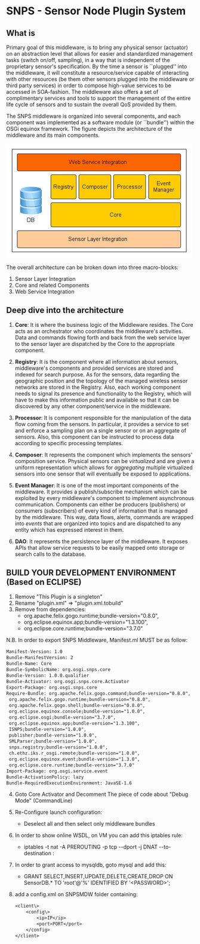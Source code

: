 # SNPS - Sensor Node Plugin System

## What is 

Primary goal of this middleware, is to bring any physical sensor (actuator) on an abstraction 
level that allows for easier and standardized management tasks (switch on/off, sampling), 
in a way that is independent of the proprietary sensor's specification. By the time a sensor 
is ``plugged'' into the middleware, it will constitute a resource/service capable of interacting 
with other resources (be them other sensors plugged into the middleware or third party services)
in order to compose high-value services to be accessed in SOA-fashion. 
The middleware also offers a set of complimentary services and tools to support the management of
the entire life cycle of sensors and to sustain the overall QoS provided by them.

The SNPS middleware is organized into several components, and each component was implemented as a
software module (or ``bundle'') within the OSGi equinox framework. 
The figure depicts the architecture of the middleware and its main components. 

![architecture](https://raw.githubusercontent.com/fmount/snps/master/docs/images/snps_architecture.jpg)


The overall architecture can be broken down into three macro-blocks:

1. Sensor Layer Integration
2. Core and related Components
3. Web Service Integration


## Deep dive into the architecture

1. **Core**: It is where the business logic of the Middleware resides. The Core acts as an orchestrator who coordinates the middleware's activities.
             Data and commands flowing forth and back from the web service layer to the sensor layer are dispatched by the Core to the appropriate component.

2. **Registry**: It is the component where all information about sensors, middleware's components and provided services are stored and indexed for search purpose.
                 As for the sensors, data regarding the geographic position and the topology of the managed wireless sensor networks are stored in the Registry.
                 Also, each working component needs to signal its presence and functionality to the Registry, which will have to make this information public and
                 available so that it can be discovered by any other component/service in the middleware.

3. **Processor**: It is component responsible for the manipulation of the data flow coming from the sensors. In particular, it provides a service to set and enforce
                  a sampling plan on a single sensor or on an aggregate of sensors. Also, this component can be instructed to process data according to specific processing
                  templates.

4. **Composer**: It represents the component which implements the sensors' composition service. Physical sensors can be *virtualized* and are given a uniform representation
                 which allows for *aggregating* multiple virtualized sensors into one sensor that will eventually be exposed to applications.

5. **Event Manager**: It is one of the most important components of the middleware. It provides a publish/subscribe mechanism which can be exploited by every middleware's
                      component to implement asynchronous communication. Components can either be producers (publishers) or consumers (subscribers) of every kind of information
                      that is managed by the middleware. This way, data flows, alerts, commands are wrapped into *events* that are organized into topics and are dispatched to any
                      entity which has expressed interest in them.

6. **DAO**:  It represents the persistence layer of the middleware. It exposes APIs that allow service requests to be easily mapped onto storage or search calls to the database.



## BUILD YOUR DEVELOPMENT ENVIRONMENT (Based on ECLIPSE)

1. Remove "This Plugin is a singleton"
2. Rename "plugin.xml" => "plugin.xml.tobuild"
3. Remove from dependencies:
    * org.apache.felix.gogo.runtime;bundle-version="0.8.0",
    * org.eclipse.equinox.app;bundle-version="1.3.100",
    * org.eclipse.core.runtime;bundle-version="3.7.0"

N.B. In order to export SNPS Middleware, Manifest.ml MUST be as follow:


    Manifest-Version: 1.0
    Bundle-ManifestVersion: 2
    Bundle-Name: Core
    Bundle-SymbolicName: org.osgi.snps.core
    Bundle-Version: 1.0.0.qualifier
    Bundle-Activator: org.osgi.snps.core.Activator
    Export-Package: org.osgi.snps.core
    Require-Bundle: org.apache.felix.gogo.command;bundle-version="0.8.0",
     org.apache.felix.gogo.runtime;bundle-version="0.8.0",
     org.apache.felix.gogo.shell;bundle-version="0.8.0",
     org.eclipse.equinox.console;bundle-version="1.0.0",
     org.eclipse.osgi;bundle-version="3.7.0",
     org.eclipse.equinox.app;bundle-version="1.3.100",
     ISNPS;bundle-version="1.0.0",
     publisher;bundle-version="1.0.0",
     SMLParser;bundle-version="1.0.0",
     snps.registry;bundle-version="1.0.0",
     ch.ethz.iks.r_osgi.remote;bundle-version="1.0.0",
     org.eclipse.equinox.event;bundle-version="1.3.0",
     org.eclipse.core.runtime;bundle-version="3.7.0"
    Import-Package: org.osgi.service.event
    Bundle-ActivationPolicy: lazy
    Bundle-RequiredExecutionEnvironment: JavaSE-1.6


4. Goto Core Activator and Decomment The piece of code about "Debug Mode" (CommandLine)
5. Re-Configure launch configuration:
    * Deselect all and then select only middleware bundles

6. In order to show online WSDL, on VM you can add this iptables rule:
    * iptables -t nat -A PREROUTING -p tcp --dport <PORT> -j DNAT --to-destination <IP>:<PORT>

7. In order to grant access to mysqldb, goto mysql and add this:
   * GRANT SELECT,INSERT,UPDATE,DELETE,CREATE,DROP ON SensorDB.* TO 'root'@'%' IDENTIFIED BY '\<PASSWORD\>';


8. add a config.xml on SNPSMDW folder containing:

    ```
    <client\>
        <config\>
            <ip>IP</ip>
            <port>PORT</port>
        </config>
    </client>
    ```
